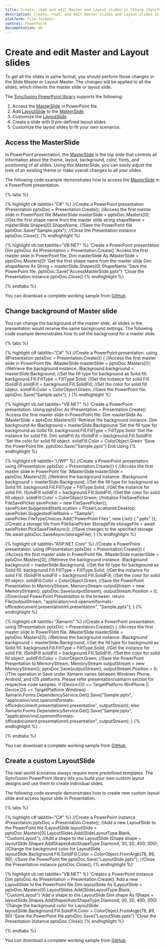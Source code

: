 ```yaml
---
title: Create, read and edit Master and Layout slides in CSharp |Syncfusion|
description: Create, read, and edit Master slides and Layout slides using Syncfusion PowerPoint library (Essential Presentation).
platform: file-formats
control: PowerPoint
documentation: UG
---
```


# Create and edit Master and Layout slides

To get all the slides in same format, you should perform those changes in the Slide Master or Layout Master. The changes will be applied to all the slides, which inherits the master slide or layout slide.

The [Syncfusion PowerPoint library](https://www.syncfusion.com/powerpoint-framework/net) supports the following:

1. Access the [MasterSlide](https://help.syncfusion.com/cr/file-formats/Syncfusion.Presentation.IMasterSlide.html) in PowerPoint file.
2. Add [LayoutSlide](https://help.syncfusion.com/cr/file-formats/Syncfusion.Presentation.ILayoutSlide.html) to the [MasterSlide](https://help.syncfusion.com/cr/file-formats/Syncfusion.Presentation.IMasterSlide.html).
3. Customize the [LayoutSlide](https://help.syncfusion.com/cr/file-formats/Syncfusion.Presentation.ILayoutSlide.html).
4. Create a slide with 9 pre-defined layout slides.
5. Customize the layout slides to fit your own scenarios.

## Access the MasterSlide

In PowerPoint presentation, the [MasterSlide](https://help.syncfusion.com/cr/file-formats/Syncfusion.Presentation.IMasterSlide.html) is the top slide that controls all information about the theme, layout, background, color, fonts, and positioning of all slides. Using this MasterSlide, you can easily adjust the look of an existing theme or make overall changes to all your slides.

The following code example demonstrates how to access the [MasterSlide](https://help.syncfusion.com/cr/file-formats/Syncfusion.Presentation.IMasterSlide.html) in a PowerPoint presentation.

{% tabs %}

{% highlight c# tabtitle="C#" %}
//Create a PowerPoint presentation
IPresentation pptxDoc = Presentation.Create();
//Access the first master slide in PowerPoint file
IMasterSlide masterSlide = pptxDoc.Masters[0];
//Get the first shape name from the master slide
string shapeName = masterSlide.Shapes[0].ShapeName;
//Save the PowerPoint file
pptxDoc.Save("Sample.pptx");
//Close the Presentation instance
pptxDoc.Close();
{% endhighlight %}

{% highlight vb.net tabtitle="VB.NET" %}
'Create a PowerPoint presentation
Dim pptxDoc As IPresentation = Presentation.Create()
'Access the first master slide in PowerPoint file.
Dim masterSlide As IMasterSlide = pptxDoc.Masters(0)
'Get the first shape name from the master slide
Dim shapeName As String = masterSlide.Shapes(0).ShapeName
'Save the PowerPoint file.
pptxDoc.Save("AccessMasterSlide.pptx")
'Close the Presentation instance
pptxDoc.Close()
{% endhighlight %}

{% endtabs %}

You can download a complete working sample from [GitHub](https://github.com/SyncfusionExamples/PowerPoint-Examples/tree/master/Master-and-Layout-slides/Access-PowerPoint-master-slide).

## Change background of Master slide

You can change the background of the master slide, all slides in the presentation would receive the same background settings. The following code example demonstrates how to set the background for a master slide.

{% tabs %}

{% highlight c# tabtitle="C#" %}
//Create a PowerPoint presentation.
using (IPresentation pptxDoc = Presentation.Create())
{
    //Access the first master slide in PowerPoint file.
    IMasterSlide masterSlide = pptxDoc.Masters[0];
    //Retrieve the background instance.
    IBackground background = masterSlide.Background;
    //Set the fill type for background as Solid fill.
    background.Fill.FillType = FillType.Solid;
    //Get the instance for solid Fill.
    ISolidFill solidFill = background.Fill.SolidFill;
    //Set the color for solid fill object.
    solidFill.Color = ColorObject.Green;
    //Save the PowerPoint file.
    pptxDoc.Save("Sample.pptx");
}
{% endhighlight %}

{% highlight vb.net tabtitle="VB.NET" %}
'Create a PowerPoint presentation.
Using pptxDoc As IPresentation = Presentation.Create()
    'Access the first master slide in PowerPoint file.
    Dim masterSlide As IMasterSlide = pptxDoc.Masters(0)
    'Retrieve the background instance.
    Dim background As IBackground = masterSlide.Background
    'Set the fill type for background as Solid fill.
    background.Fill.FillType = FillType.Solid
    'Get the instance for solid Fill.
    Dim solidFill As ISolidFill = background.Fill.SolidFill
    'Set the color for solid fill object.
    solidFill.Color = ColorObject.Green
    'Save the PowerPoint file.
    pptxDoc.Save("Sample.pptx")
End Using
{% endhighlight %}

{% highlight c# tabtitle="UWP" %}
//Create a PowerPoint presentation.
using (IPresentation pptxDoc = Presentation.Create())
{
    //Access the first master slide in PowerPoint file.
    IMasterSlide masterSlide = pptxDoc.Masters[0];
    //Retrieve the background instance.
    IBackground background = masterSlide.Background;
    //Set the fill type for background as Solid fill.
    background.Fill.FillType = FillType.Solid;
    //Get the instance for solid Fill.
    ISolidFill solidFill = background.Fill.SolidFill;
    //Set the color for solid fill object.
    solidFill.Color = ColorObject.Green;
    //Initialize FileSavePicker
    FileSavePicker savePicker = new FileSavePicker();
    savePicker.SuggestedStartLocation = PickerLocationId.Desktop;
    savePicker.SuggestedFileName = "Sample";
    savePicker.FileTypeChoices.Add("PowerPoint Files", new List<string>() { ".pptx" });
    //Create a storage file from FileSavePicker
    StorageFile storageFile = await savePicker.PickSaveFileAsync();
    //Save changes to the specified storage file
    await pptxDoc.SaveAsync(storageFile);
}
{% endhighlight %}

{% highlight c# tabtitle="ASP.NET Core" %}
//Create a PowerPoint presentation.
using (IPresentation pptxDoc = Presentation.Create())
{
    //Access the first master slide in PowerPoint file.
    IMasterSlide masterSlide = pptxDoc.Masters[0];
    //Retrieve the background instance.
    IBackground background = masterSlide.Background;
    //Set the fill type for background as Solid fill.
    background.Fill.FillType = FillType.Solid;
    //Get the instance for solid Fill.
    ISolidFill solidFill = background.Fill.SolidFill;
    //Set the color for solid fill object.
    solidFill.Color = ColorObject.Green;
    //Save the PowerPoint Presentation to MemoryStream.
    MemoryStream outputStream = new MemoryStream();
    pptxDoc.Save(outputStream);
    outputStream.Position = 0;
    //Download PowerPoint Presentation in the browser.
    return File(outputStream, "application/vnd.openxmlformats-officedocument.presentationml.presentation", "Sample.pptx");
}
{% endhighlight %}

{% highlight c# tabtitle="Xamarin" %}
//Create a PowerPoint presentation.
using (IPresentation pptxDoc = Presentation.Create())
{
    //Access the first master slide in PowerPoint file.
    IMasterSlide masterSlide = pptxDoc.Masters[0];
    //Retrieve the background instance.
    IBackground background = masterSlide.Background;
    //Set the fill type for background as Solid fill.
    background.Fill.FillType = FillType.Solid;
    //Get the instance for solid Fill.
    ISolidFill solidFill = background.Fill.SolidFill;
    //Set the color for solid fill object.
    solidFill.Color = ColorObject.Green;
    //Save the PowerPoint Presentation to MemoryStream.
    MemoryStream outputStream = new MemoryStream();
    pptxDoc.Save(outputStream);
    outputStream.Position = 0;
    //The operation in Save under Xamarin varies between Windows Phone, Android, and iOS platforms. Please refer presentation/xamarin section for respective code samples.
    if (Device.OS == TargetPlatform.WinPhone || Device.OS == TargetPlatform.Windows)
        Xamarin.Forms.DependencyService.Get<ISaveWindowsPhone>().Save("Sample.pptx", "application/vnd.openxmlformats-officedocument.presentationml.presentation", outputStream);
    else
        Xamarin.Forms.DependencyService.Get<ISave>().Save("Sample.pptx", "application/vnd.openxmlformats-officedocument.presentationml.presentation", outputStream);
}
{% endhighlight %}

{% endtabs %}

You can download a complete working sample from [GitHub](https://github.com/SyncfusionExamples/PowerPoint-Examples/tree/master/Master-and-Layout-slides/Modify-PowerPoint-master-slide-background).

## Create a custom LayoutSlide

The real-world scenarios always require more predefined templates. The Syncfusion PowerPoint library lets you build your own custom layout designs and use them to create individual slides.

The following code example demonstrates how to create new custom layout slide and access layout slide in Presentation.

{% tabs %}

{% highlight c# tabtitle="C#" %}
//Create a PowerPoint instance
IPresentation pptxDoc = Presentation.Create();
//Add a new LayoutSlide to the PowerPoint file
ILayoutSlide layoutSlide = pptxDoc.Masters[0].LayoutSlides.Add(SlideLayoutType.Blank, "CustomLayout");
//Add a shape to the LayoutSlide
IShape shape = layoutSlide.Shapes.AddShape(AutoShapeType.Diamond, 30, 20, 400, 300);
//Change the background color for LayoutSlide
layoutSlide.Background.Fill.SolidFill.Color = ColorObject.FromArgb(78, 89, 90);
//Save the PowerPoint file
pptxDoc.Save("LayoutSlide.pptx");
//Close the Presentation instance
pptxDoc.Close();
{% endhighlight %}

{% highlight vb.net tabtitle="VB.NET" %}
'Creates a PowerPoint instance
Dim pptxDoc As IPresentation = Presentation.Create()
'Add a new LayoutSlide to the PowerPoint file
Dim layoutSlide As ILayoutSlide = pptxDoc.Masters(0).LayoutSlides.Add(SlideLayoutType.Blank, "CustomLayout")
'Add a shape to the LayoutSlide
Dim shape As IShape = layoutSlide.Shapes.AddShape(AutoShapeType.Diamond, 30, 20, 400, 300)
'Change the background color for LayoutSlide
layoutSlide.Background.Fill.SolidFill.Color = ColorObject.FromArgb(78, 89, 90)
'Save the PowerPoint file
pptxDoc.Save("LayoutSlide.pptx")
'Close the Presentation instance
pptxDoc.Close()
{% endhighlight %}

{% endtabs %}

You can download a complete working sample from [GitHub](https://github.com/SyncfusionExamples/PowerPoint-Examples/tree/master/Master-and-Layout-slides/Create-custom-layout-slide).